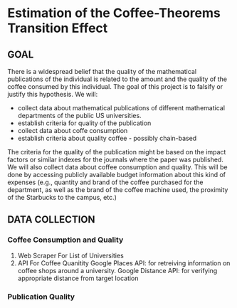 # Estimation of the Coffee-Theorems Transition Effect 
## GOAL
There is a widespread belief that the quality of the mathematical publications of the individual is related to the amount and the quality of the coffee consumed by this individual. The goal of this project is to falsify or justify this hypothesis.
We will:
  * collect data about mathematical publications of different mathematical departments of the public US universities.
  * establish criteria for quality of the publication
  * collect data about coffe consumption
  * establish criteria about quality coffee - possibly chain-based

The criteria for the quality of the publication might be based on the impact factors or similar indexes for the journals where the paper was published. We will also collect data about coffee consumption and quality. This will be done by accessing publicly available budget information about this kind of expenses (e.g., quantity and brand of the coffee purchased for the department, as well as the brand of the coffee machine used, the proximity of the Starbucks to the campus, etc.)

## DATA COLLECTION
### Coffee Consumption and Quality
1. Web Scraper For List of Universities
2. API For Coffee Quanitity
   Google Places API: for retreiving information on coffee shops around a university.
   Google Distance API: for verifying appropriate distance from target location

### Publication Quality
